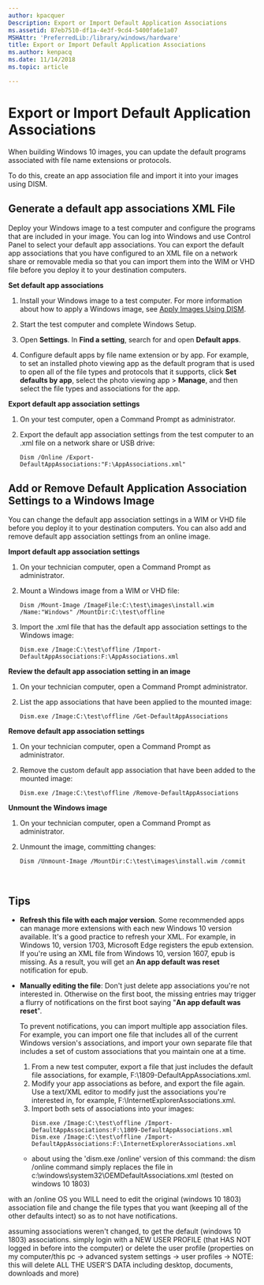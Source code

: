 ```yaml
---
author: kpacquer
Description: Export or Import Default Application Associations
ms.assetid: 87eb7510-df1a-4e3f-9cd4-5400fa6e1a07
MSHAttr: 'PreferredLib:/library/windows/hardware'
title: Export or Import Default Application Associations
ms.author: kenpacq
ms.date: 11/14/2018
ms.topic: article

---
```


# Export or Import Default Application Associations

When building Windows 10 images, you can update the default programs associated with file name extensions or protocols. 

To do this, create an app association file and import it into your images using DISM. 

## Generate a default app associations XML File

Deploy your Windows image to a test computer and configure the programs that are included in your image. You can log into Windows and use Control Panel to select your default app associations. You can export the default app associations that you have configured to an XML file on a network share or removable media so that you can import them into the WIM or VHD file before you deploy it to your destination computers.

**Set default app associations**

1.  Install your Windows image to a test computer. For more information about how to apply a Windows image, see [Apply Images Using DISM](apply-images-using-dism.md).

2.  Start the test computer and complete Windows Setup.

3.  Open **Settings**. In **Find a setting**, search for and open **Default apps**.

4.  Configure default apps by file name extension or by app. For example, to set an installed photo viewing app as the default program that is used to open all of the file types and protocols that it supports, click **Set defaults by app**, select the photo viewing app > **Manage**, and then select the file types and associations for the app.

**Export default app association settings**

1.  On your test computer, open a Command Prompt as administrator. 

2.  Export the default app association settings from the test computer to an .xml file on a network share or USB drive:

    ```
    Dism /Online /Export-DefaultAppAssociations:"F:\AppAssociations.xml"
    ```

## <span id="add_or_remove_default_application_association_settings_to_a_windows_image"></span>Add or Remove Default Application Association Settings to a Windows Image


You can change the default app association settings in a WIM or VHD file before you deploy it to your destination computers. You can also add and remove default app association settings from an online image.

**Import default app association settings**

1.  On your technician computer, open a Command Prompt as administrator.

2.  Mount a Windows image from a WIM or VHD file:

    ```
    Dism /Mount-Image /ImageFile:C:\test\images\install.wim /Name:"Windows" /MountDir:C:\test\offline
    ```

3.  Import the .xml file that has the default app association settings to the Windows image:

    ```
    Dism.exe /Image:C:\test\offline /Import-DefaultAppAssociations:F:\AppAssociations.xml
    ```

**Review the default app association setting in an image**

1.  On your technician computer, open a Command Prompt administrator.

2.  List the app associations that have been applied to the mounted image:

    ```
    Dism.exe /Image:C:\test\offline /Get-DefaultAppAssociations
    ```

**Remove default app association settings**

1.  On your technician computer, open a Command Prompt as administrator.

2.  Remove the custom default app association that have been added to the mounted image:

    ```
    Dism.exe /Image:C:\test\offline /Remove-DefaultAppAssociations
    ```

**Unmount the Windows image**

1.  On your technician computer, open a Command Prompt as administrator.

2.  Unmount the image, committing changes:

    ```
    Dism /Unmount-Image /MountDir:C:\test\images\install.wim /commit
    ```
 
## Tips

* **Refresh this file with each major version**. Some recommended apps can manage more extensions with each new Windows 10 version available. It's a good practice to refresh your XML. For example, in Windows 10, version 1703, Microsoft Edge registers the epub extension. If you're using an XML file from Windows 10, version 1607, epub is missing. As a result, you will get an **An app default was reset** notification for epub.

* **Manually editing the file**: Don't just delete app associations you're not interested in. Otherwise on the first boot, the missing entries may trigger a flurry of notifications on the first boot saying "**An app default was reset**". 

  To prevent notifications, you can import multiple app association files. For example, you can import one file that includes all of the current Windows version's associations, and import your own separate file that includes a set of custom associations that you maintain one at a time. 
  
  1. From a new test computer, export a file that just includes the default file associations, for example, F:\1809-DefaultAppAssociations.xml.
  2. Modify your app associations as before, and export the file again. Use a text/XML editor to modify just the associations you're interested in, for example, F:\InternetExplorerAssociations.xml.
  3. Import both sets of associations into your images:
     ```
     Dism.exe /Image:C:\test\offline /Import-DefaultAppAssociations:F:\1809-DefaultAppAssociations.xml
     Dism.exe /Image:C:\test\offline /Import-DefaultAppAssociations:F:\InternetExplorerAssociations.xml
     ```
  * about using the 'dism.exe /online' version of this command: the dism /online command simply replaces the file in c:\windows\system32\OEMDefaultAssociations.xml (tested on windows 10 1803)

with an /online OS you WILL need to edit the original (windows 10 1803) association file and change the file types that you want (keeping all of the other defaults intect) so as to not have notifications.

assuming associations weren't changed, to get the default (windows 10 1803) associations. simply login with a NEW USER PROFILE (that HAS NOT logged in before into the computer) or delete the user profile (properties on my computer/this pc -> advanced system settings -> user profiles -> NOTE: this will delete ALL THE USER'S DATA including desktop, documents, downloads and more)
